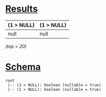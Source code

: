 # [Results](#tab/results)

|(1 > NULL)|(1 > NULL)|
|----------|----------|
|null      |null      |

_(top = 20)_

# [Schema](#tab/schema)

```shell
root
 |-- (1 > NULL): boolean (nullable = true)
 |-- (1 > NULL): boolean (nullable = true)

```
